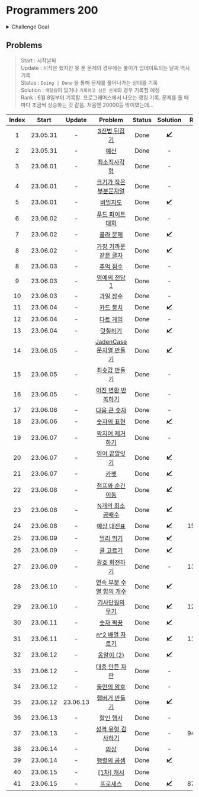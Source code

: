 # Programmers 200

<details>
  <summary>Challenge Goal</summary>

코딩테스트의 합격의 길은 여전히 **문제를 많이 풀어보는 것**이라고 생각한다. 양에는 장사없다! 그래서 생각해본 것이 하나의 코테 플렛폼의 문제를 어느정도 수준까지 다 풀어보는 것이다. Leet Code과 프로그래머스를 놓고 고민해봤다.

  <details>
  <summary>비교</summary>

- Leet Code

  - 장점

    - 많은 문제
    - 다양한 카테고리에 대한 분류
    - 코테를 위한 다양한 컨텐츠
    - 힌트 존재
    - 제출 후 디버깅 용이(어떤 테스트 케이스 인지 확인 가능) → 장단이 모두 존재, 왜 틀렸는지 고민시간을 통해서 코드에 대한 디버깅 실력이 늘수 있지만, 시간이 중요한 시기에 마냥 고민만 하고 있을수 있을까?!

  - 단점

    - 영어다!! 😰
    - 포커싱이 세계 유명 IT 기업에 맞춰져 있음
    - 해당 문제에 대한 자료 검색이 쉽지 않다.

  - 프로그래머스

    - 장점
      - 한글이다!! 😙 + 한국 플랫폼!
      - 한국 유명 IT 기업 문제들 존재
      - 대부분 한국 유저들이기때문에 쉽게 문제에 대한 자료를 검색이 가능
      - 예전에 비해 문제가 다양해짐
    - 단점
      - Leet Code에 비해 문제 수가 적음
      - 레벨에 대한 신뢰도가 떨어지는 경우 존재
      - 제출 후 디버깅 어려움(어떤 테스트 케이스에서 오류가 발생했는지 알려주지 않음)

  </details>

여러 측면에서 Leet Code가 더 많은 장점을 가지고 있긴했다. 하지만, 프로그래머스에서 지금까지 해놓은 기록(?)들이 있어서 그 부분을 이어나가면 `챌린지`다운 재미가 있을거 같다는 생각이 들었다. 또한 한글이라 점이 큰 작용을 한 것 같다. (~~핑계같지만,~~ 영어로 보는게 문제가 된다기보다 영어이기때문에 들어가는 시간을 아끼고 싶은 생각이 들었다.) 프로그래머스의 문제가 레벨별로 되어 있는데, 현재 레벨별로 안푼 문제의 수는 아래와 같다.

- 레벨 1 : 27 문제
- 레벨 2 : 93 문제
- 레벨 3 : 64 문제
- 레벨 4 : 21 문제
- 레벨 5 : 6 문제

이 중에 `레벨 1/2 (+3)을 다 푸는 것`을 `3달(대략 100일)` 정도의 기간을 목표로 삼아 도전해보면 괜찮을거 같다는 생각이 들었다.(레벨3까지 가능할지 확신이 서지 않아서...🤔)

✅ 목표 : `최소 120 ~ 최대 184(레벨3 포함) 문제`를 `6/7/8달` 동안 끝내보자!!

</details>

## Problems

> Start : 시작날짜 <br />
> Update : 시작은 했지만 못 푼 문제의 경우에는 풀이가 업데이트되는 날짜 역시 기록 <br />
> Status : `Doing | Done` 을 통해 문제를 풀어나가는 상태를 기록 <br />
> Solution : `깨달음`이 있거나 `기록하고 싶은 문제`의 경우 기록할 예정 <br />
> Rank : 6월 8일부터 기록함. 프로그래머스에서 나오는 랭킹 기록. 문제를 풀 때마다 조금씩 상승하는 것 같음. 처음엔 20000등 밖이였는데...

| Index |  Start   |  Update  |                                           Problem                                            | Status |      Solution      | Rank  |
| :---: | :------: | :------: | :------------------------------------------------------------------------------------------: | :----: | :----------------: | ----- |
|   1   | 23.05.31 |    -     |       [3진법 뒤집기](https://school.programmers.co.kr/learn/courses/30/lessons/68935)        |  Done  | [✔️](/pg200/1.md)  |       |
|   2   | 23.05.31 |    -     |           [예산](https://school.programmers.co.kr/learn/courses/30/lessons/12982)            |  Done  |         -          |       |
|   3   | 23.06.01 |    -     |       [최소직사각형](https://school.programmers.co.kr/learn/courses/30/lessons/86491)        |  Done  |         -          |       |
|   4   | 23.06.01 |    -     |  [크기가 작은 부분문자열](https://school.programmers.co.kr/learn/courses/30/lessons/147355)  |  Done  |         -          |       |
|   5   | 23.06.01 |    -     |         [비밀지도](https://school.programmers.co.kr/learn/courses/30/lessons/17681)          |  Done  | [✔️](/pg200/4.md)  |       |
|   6   | 23.06.02 |    -     |     [푸드 파이트 대회](https://school.programmers.co.kr/learn/courses/30/lessons/134240)     |  Done  |         -          |       |
|   7   | 23.06.02 |    -     |        [콜라 문제](https://school.programmers.co.kr/learn/courses/30/lessons/132267)         |  Done  | [✔️](/pg200/7.md)  |       |
|   8   | 23.06.02 |    -     |  [가장 가까운 같은 글자](https://school.programmers.co.kr/learn/courses/30/lessons/142086)   |  Done  | [✔️](/pg200/8.md)  |       |
|   8   | 23.06.03 |    -     |        [추억 점수](https://school.programmers.co.kr/learn/courses/30/lessons/176963)         |  Done  |         -          |       |
|   9   | 23.06.03 |    -     |       [명예의 전당1](https://school.programmers.co.kr/learn/courses/30/lessons/138477)       |  Done  |         -          |       |
|  10   | 23.06.03 |    -     |        [과일 장수](https://school.programmers.co.kr/learn/courses/30/lessons/135808)         |  Done  |         -          |       |
|  11   | 23.06.04 |    -     |        [카드 뭉치](https://school.programmers.co.kr/learn/courses/30/lessons/159994)         |  Done  | [✔️](/pg200/11.md) |       |
|  12   | 23.06.04 |    -     |         [다트 게임](https://school.programmers.co.kr/learn/courses/30/lessons/17682)         |  Done  |         -          |       |
|  13   | 23.06.04 |    -     |         [덧칠하기](https://school.programmers.co.kr/learn/courses/30/lessons/161989)         |  Done  | [✔️](/pg200/13.md) |       |
|  14   | 23.06.05 |    -     |  [JadenCase 문자열 만들기](https://school.programmers.co.kr/learn/courses/30/lessons/12951)  |  Done  | [✔️](/pg200/14.md) |       |
|  15   | 23.06.05 |    -     |       [최솟값 만들기](https://school.programmers.co.kr/learn/courses/30/lessons/12941)       |  Done  |         -          |       |
|  16   | 23.06.05 |    -     |    [이진 변환 반복하기](https://school.programmers.co.kr/learn/courses/30/lessons/70129)     |  Done  |         -          |       |
|  17   | 23.06.06 |    -     |       [다음 큰 숫자](https://school.programmers.co.kr/learn/courses/30/lessons/12911)        |  Done  |         -          |       |
|  18   | 23.06.06 |    -     |        [숫자의 표현](https://school.programmers.co.kr/learn/courses/30/lessons/12924)        |  Done  | [✔️](/pg200/18.md) |       |
|  19   | 23.06.07 |    -     |      [짝지어 제거하기](https://school.programmers.co.kr/learn/courses/30/lessons/12973)      |  Done  |         -          |       |
|  20   | 23.06.07 |    -     |       [영어 끝말잇기](https://school.programmers.co.kr/learn/courses/30/lessons/12981)       |  Done  | [✔️](/pg200/20.md) |       |
|  21   | 23.06.07 |    -     |           [카펫](https://school.programmers.co.kr/learn/courses/30/lessons/42842)            |  Done  | [✔️](/pg200/21.md) |       |
|  22   | 23.06.08 |    -     |     [점프와 순간 이동](https://school.programmers.co.kr/learn/courses/30/lessons/12980)      |  Done  | [✔️](/pg200/22.md) |       |
|  23   | 23.06.08 |    -     |     [N개의 최소공배수](https://school.programmers.co.kr/learn/courses/30/lessons/12953)      |  Done  | [✔️](/pg200/23.md) |       |
|  24   | 23.06.08 |    -     |        [예상 대진표](https://school.programmers.co.kr/learn/courses/30/lessons/12985)        |  Done  | [✔️](/pg200/24.md) | 15204 |
|  25   | 23.06.09 |    -     |         [멀리 뛰기](https://school.programmers.co.kr/learn/courses/30/lessons/12914)         |  Done  | [✔️](/pg200/25.md) |       |
|  26   | 23.06.09 |    -     |        [귤 고르기](https://school.programmers.co.kr/learn/courses/30/lessons/138476)         |  Done  | [✔️](/pg200/26.md) |       |
|  27   | 23.06.09 |    -     |       [괄호 회전하기](https://school.programmers.co.kr/learn/courses/30/lessons/76502)       |  Done  |         -          | 13142 |
|  28   | 23.06.10 |    -     | [연속 부분 수열 합의 개수](https://school.programmers.co.kr/learn/courses/30/lessons/131701) |  Done  | [✔️](/pg200/28.md) |       |
|  29   | 23.06.10 |    -     |     [기사단원의 무기](https://school.programmers.co.kr/learn/courses/30/lessons/136798)      |  Done  | [✔️](/pg200/29.md) | 12658 |
|  30   | 23.06.11 |    -     |        [숫자 짝꿍](https://school.programmers.co.kr/learn/courses/30/lessons/131128)         |  Done  | [✔️](/pg200/30.md) |       |
|  31   | 23.06.11 |    -     |      [n^2 배열 자르기](https://school.programmers.co.kr/learn/courses/30/lessons/87390)      |  Done  | [✔️](/pg200/31.md) | 11518 |
|  32   | 23.06.12 |    -     |        [옹알이 (2)](https://school.programmers.co.kr/learn/courses/30/lessons/133499)        |  Done  | [✔️](/pg200/32.md) |       |
|  33   | 23.06.12 |    -     |      [대충 만든 자판](https://school.programmers.co.kr/learn/courses/30/lessons/160586)      |  Done  |         -          |       |
|  34   | 23.06.12 |    -     |       [둘만의 암호](https://school.programmers.co.kr/learn/courses/30/lessons/155652)        |  Done  |         -          |       |
|  35   | 23.06.12 | 23.06.13 |      [햄버거 만들기](https://school.programmers.co.kr/learn/courses/30/lessons/133502)       |  Done  | [✔️](/pg200/35.md) |       |
|  36   | 23.06.13 |    -     |        [할인 행사](https://school.programmers.co.kr/learn/courses/30/lessons/131127)         |  Done  |         -          |       |
|  37   | 23.06.13 |    -     |    [성격 유형 검사하기](https://school.programmers.co.kr/learn/courses/30/lessons/118666)    |  Done  |         -          | 9445  |
|  38   | 23.06.14 |    -     |           [의상](https://school.programmers.co.kr/learn/courses/30/lessons/42578)            |  Done  |         -          |       |
|  39   | 23.06.14 |    -     |        [행렬의 곱셈](https://school.programmers.co.kr/learn/courses/30/lessons/12949)        |  Done  | [✔️](/pg200/39.md) |       |
|  40   | 23.06.15 |    -     |        [[1차] 캐시](https://school.programmers.co.kr/learn/courses/30/lessons/17680)         |  Done  |                    |       |
|  41   | 23.06.15 |    -     |         [프로세스](https://school.programmers.co.kr/learn/courses/30/lessons/42587)          |  Done  | [✔️](/pg200/41.md) | 8709  |
